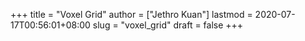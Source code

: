 +++
title = "Voxel Grid"
author = ["Jethro Kuan"]
lastmod = 2020-07-17T00:56:01+08:00
slug = "voxel_grid"
draft = false
+++
